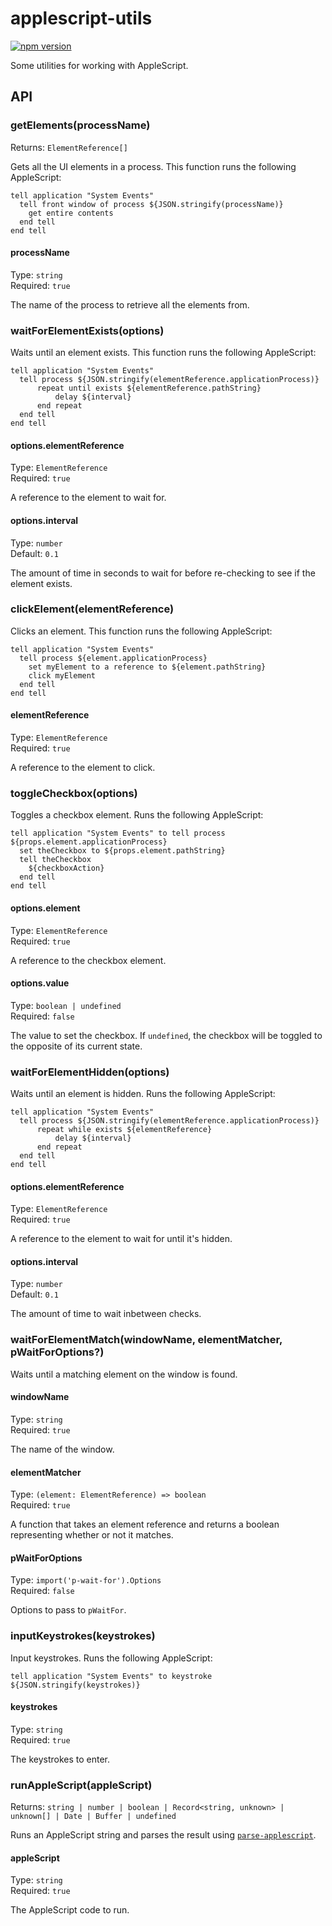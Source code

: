 # applescript-utils

[![npm version](https://img.shields.io/npm/v/applescript-utils)](https://npmjs.com/package/applescript-utils)

Some utilities for working with AppleScript.

## API

### getElements(processName)

Returns: `ElementReference[]`

Gets all the UI elements in a process. This function runs the following AppleScript:

```applescript
tell application "System Events"
  tell front window of process ${JSON.stringify(processName)}
    get entire contents
  end tell
end tell
```

#### processName

Type: `string`\
Required: `true`

The name of the process to retrieve all the elements from.

### waitForElementExists(options)

Waits until an element exists. This function runs the following AppleScript:

```applescript
tell application "System Events"
  tell process ${JSON.stringify(elementReference.applicationProcess)}
      repeat until exists ${elementReference.pathString}
          delay ${interval}
      end repeat
  end tell
end tell
```

#### options.elementReference

Type: `ElementReference`\
Required: `true`

A reference to the element to wait for.

#### options.interval

Type: `number`\
Default: `0.1`

The amount of time in seconds to wait for before re-checking to see if the element exists.

### clickElement(elementReference)

Clicks an element. This function runs the following AppleScript:

```applescript
tell application "System Events"
  tell process ${element.applicationProcess}
    set myElement to a reference to ${element.pathString}
    click myElement
  end tell
end tell
```

#### elementReference

Type: `ElementReference`\
Required: `true`

A reference to the element to click.

### toggleCheckbox(options)

Toggles a checkbox element. Runs the following AppleScript:

```applescript
tell application "System Events" to tell process ${props.element.applicationProcess}
  set theCheckbox to ${props.element.pathString}
  tell theCheckbox
    ${checkboxAction}
  end tell
end tell
```

#### options.element

Type: `ElementReference`\
Required: `true`

A reference to the checkbox element.

#### options.value

Type: `boolean | undefined`\
Required: `false`

The value to set the checkbox. If `undefined`, the checkbox will be toggled to the opposite of its current state.

### waitForElementHidden(options)

Waits until an element is hidden. Runs the following AppleScript:

```applescript
tell application "System Events"
  tell process ${JSON.stringify(elementReference.applicationProcess)}
      repeat while exists ${elementReference}
          delay ${interval}
      end repeat
  end tell
end tell
```

#### options.elementReference

Type: `ElementReference`\
Required: `true`

A reference to the element to wait for until it's hidden.

#### options.interval

Type: `number`\
Default: `0.1`

The amount of time to wait inbetween checks.

### waitForElementMatch(windowName, elementMatcher, pWaitForOptions?)

Waits until a matching element on the window is found.

#### windowName

Type: `string`\
Required: `true`

The name of the window.

#### elementMatcher

Type: `(element: ElementReference) => boolean`\
Required: `true`

A function that takes an element reference and returns a boolean representing whether or not it matches.

#### pWaitForOptions

Type: `import('p-wait-for').Options`\
Required: `false`

Options to pass to `pWaitFor`.

### inputKeystrokes(keystrokes)

Input keystrokes. Runs the following AppleScript:

```applescript
tell application "System Events" to keystroke ${JSON.stringify(keystrokes)}
```

#### keystrokes

Type: `string`\
Required: `true`

The keystrokes to enter.

### runAppleScript(appleScript)

Returns: `string | number | boolean | Record<string, unknown> | unknown[] | Date | Buffer | undefined`

Runs an AppleScript string and parses the result using [`parse-applescript`](https://github.com/leonzalion/parse-applescript).

#### appleScript

Type: `string`\
Required: `true`

The AppleScript code to run.
